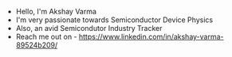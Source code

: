 - Hello, I'm Akshay Varma
- I'm very passionate towards Semiconductor Device Physics
- Also, an avid Semicondutor Industry Tracker
- Reach me out on - https://www.linkedin.com/in/akshay-varma-89524b209/
